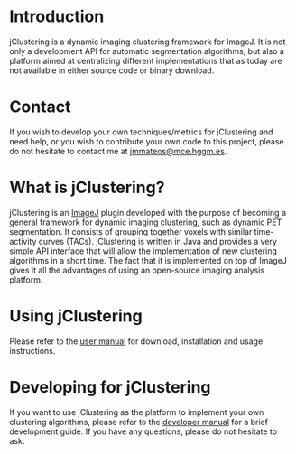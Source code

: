 # Introduction

jClustering is a dynamic imaging clustering framework for ImageJ. It is not
only a development API for automatic segmentation algorithms, but also a 
platform aimed at centralizing different implementations that as today
are not available in either source code or binary download.

# Contact

If you wish to develop your own techniques/metrics for jClustering and need
help, or you wish to contribute your own code to this project, please do not
hesitate to contact me at jmmateos@mce.hggm.es.

# What is jClustering?

jClustering is an [ImageJ](http://rsbweb.nih.gov/ij/) plugin developed with the
purpose of becoming a general framework for dynamic imaging clustering, such as
dynamic PET segmentation. It consists of grouping together voxels with similar
time-activity curves (TACs). jClustering is written in Java and provides a very
simple API interface that will allow the implementation of new clustering
algorithms in a short time. The fact that it is implemented on top of ImageJ
gives it all the advantages of using an open-source imaging analysis platform.

# Using jClustering

Please refer to the [user
manual](https://github.com/HGGM-LIM/jclustering/blob/master/doc/user_manual.pdf?raw=true)
for download, installation and usage instructions.

# Developing for jClustering

If you want to use jClustering as the platform to implement your own clustering
algorithms, please refer to the [developer
manual](https://github.com/HGGM-LIM/jclustering/blob/master/doc/developer_manual.pdf?raw=true)
for a brief development guide. If you have any questions, please do not
hesitate to ask.

